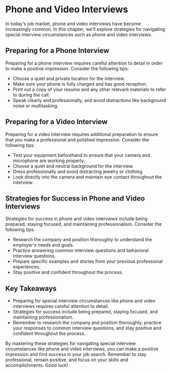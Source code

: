 Phone and Video Interviews
=================================================================================

In today's job market, phone and video interviews have become increasingly common. In this chapter, we'll explore strategies for navigating special interview circumstances such as phone and video interviews.

Preparing for a Phone Interview
-------------------------------

Preparing for a phone interview requires careful attention to detail in order to make a positive impression. Consider the following tips:

* Choose a quiet and private location for the interview.
* Make sure your phone is fully charged and has good reception.
* Print out a copy of your resume and any other relevant materials to refer to during the call.
* Speak clearly and professionally, and avoid distractions like background noise or multitasking.

Preparing for a Video Interview
-------------------------------

Preparing for a video interview requires additional preparation to ensure that you make a professional and polished impression. Consider the following tips:

* Test your equipment beforehand to ensure that your camera and microphone are working properly.
* Choose a quiet and neutral background for the interview.
* Dress professionally and avoid distracting jewelry or clothing.
* Look directly into the camera and maintain eye contact throughout the interview.

Strategies for Success in Phone and Video Interviews
----------------------------------------------------

Strategies for success in phone and video interviews include being prepared, staying focused, and maintaining professionalism. Consider the following tips:

* Research the company and position thoroughly to understand the employer's needs and goals.
* Practice answering common interview questions and behavioral interview questions.
* Prepare specific examples and stories from your previous professional experiences.
* Stay positive and confident throughout the process.

Key Takeaways
-------------

* Preparing for special interview circumstances like phone and video interviews requires careful attention to detail.
* Strategies for success include being prepared, staying focused, and maintaining professionalism.
* Remember to research the company and position thoroughly, practice your responses to common interview questions, and stay positive and confident throughout the process.

By mastering these strategies for navigating special interview circumstances like phone and video interviews, you can make a positive impression and find success in your job search. Remember to stay professional, remain positive, and focus on your skills and accomplishments. Good luck!
